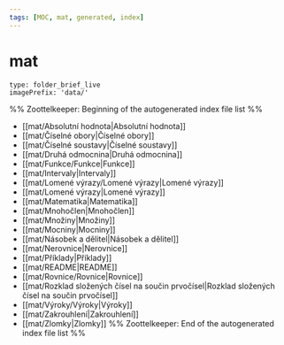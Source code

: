 ```yaml
---
tags: [MOC, mat, generated, index]
---
```

# mat
```ccard
type: folder_brief_live
imagePrefix: 'data/'
```
%% Zoottelkeeper: Beginning of the autogenerated index file list  %%
-  [[mat/Absolutní hodnota|Absolutní hodnota]]
-  [[mat/Číselné obory|Číselné obory]]
-  [[mat/Číselné soustavy|Číselné soustavy]]
-  [[mat/Druhá odmocnina|Druhá odmocnina]]
-  [[mat/Funkce/Funkce|Funkce]]
-  [[mat/Intervaly|Intervaly]]
-  [[mat/Lomené výrazy/Lomené výrazy|Lomené výrazy]]
-  [[mat/Lomené výrazy|Lomené výrazy]]
-  [[mat/Matematika|Matematika]]
-  [[mat/Mnohočlen|Mnohočlen]]
-  [[mat/Množiny|Množiny]]
-  [[mat/Mocniny|Mocniny]]
-  [[mat/Násobek a dělitel|Násobek a dělitel]]
-  [[mat/Nerovnice|Nerovnice]]
-  [[mat/Příklady|Příklady]]
-  [[mat/README|README]]
-  [[mat/Rovnice/Rovnice|Rovnice]]
-  [[mat/Rozklad složených čísel na součin prvočísel|Rozklad složených čísel na součin prvočísel]]
-  [[mat/Výroky/Výroky|Výroky]]
-  [[mat/Zakrouhlení|Zakrouhlení]]
-  [[mat/Zlomky|Zlomky]]
%% Zoottelkeeper: End of the autogenerated index file list  %%
